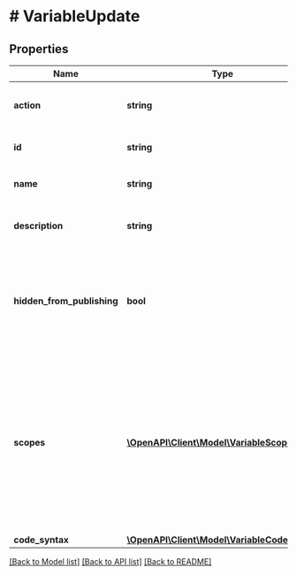 # # VariableUpdate

## Properties

Name | Type | Description | Notes
------------ | ------------- | ------------- | -------------
**action** | **string** | The action to perform for the variable. |
**id** | **string** | The id of the variable to update. |
**name** | **string** | The name of this variable. | [optional]
**description** | **string** | The description of this variable. | [optional]
**hidden_from_publishing** | **bool** | Whether this variable is hidden when publishing the current file as a library. | [optional] [default to false]
**scopes** | [**\OpenAPI\Client\Model\VariableScope[]**](VariableScope.md) | An array of scopes in the UI where this variable is shown. Setting this property will show/hide this variable in the variable picker UI for different fields. | [optional]
**code_syntax** | [**\OpenAPI\Client\Model\VariableCodeSyntax**](VariableCodeSyntax.md) |  | [optional]

[[Back to Model list]](../../README.md#models) [[Back to API list]](../../README.md#endpoints) [[Back to README]](../../README.md)
